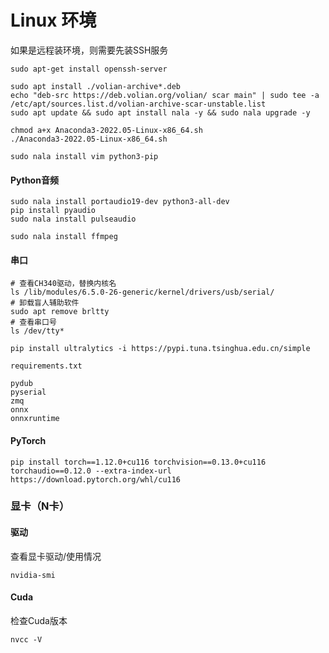 
# Linux 环境

如果是远程装环境，则需要先装SSH服务
```shell
sudo apt-get install openssh-server
```

```shell
sudo apt install ./volian-archive*.deb
echo "deb-src https://deb.volian.org/volian/ scar main" | sudo tee -a /etc/apt/sources.list.d/volian-archive-scar-unstable.list
sudo apt update && sudo apt install nala -y && sudo nala upgrade -y

chmod a+x Anaconda3-2022.05-Linux-x86_64.sh
./Anaconda3-2022.05-Linux-x86_64.sh

sudo nala install vim python3-pip
```

#### Python音频
```shell
sudo nala install portaudio19-dev python3-all-dev
pip install pyaudio
sudo nala install pulseaudio

sudo nala install ffmpeg
```

#### 串口
```shell
# 查看CH340驱动，替换内核名
ls /lib/modules/6.5.0-26-generic/kernel/drivers/usb/serial/
# 卸载盲人辅助软件
sudo apt remove brltty
# 查看串口号
ls /dev/tty*
```

```shell
pip install ultralytics -i https://pypi.tuna.tsinghua.edu.cn/simple
```

`requirements.txt`
```
pydub
pyserial
zmq
onnx
onnxruntime
```


#### PyTorch

```shell
pip install torch==1.12.0+cu116 torchvision==0.13.0+cu116 torchaudio==0.12.0 --extra-index-url https://download.pytorch.org/whl/cu116
```

### 显卡（N卡）
#### 驱动
查看显卡驱动/使用情况
```shell
nvidia-smi
```

#### Cuda
检查Cuda版本
```shell
nvcc -V
```
